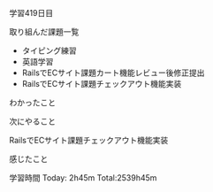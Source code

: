 学習419日目

取り組んだ課題一覧

- タイピング練習
- 英語学習
- RailsでECサイト課題カート機能レビュー後修正提出
- RailsでECサイト課題チェックアウト機能実装

わかったこと

次にやること

RailsでECサイト課題チェックアウト機能実装

感じたこと

学習時間 Today: 2h45m Total:2539h45m